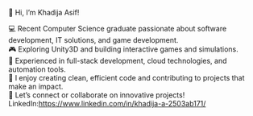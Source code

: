 👋 Hi, I’m Khadija Asif!  

💻 Recent Computer Science graduate passionate about software development, IT solutions, and game development.  
🎮 Exploring Unity3D and building interactive games and simulations.  
🌱 Experienced in full-stack development, cloud technologies, and automation tools.  
📂 I enjoy creating clean, efficient code and contributing to projects that make an impact.  
🔗 Let’s connect or collaborate on innovative projects!
   LinkedIn:https://www.linkedin.com/in/khadija-a-2503ab171/
